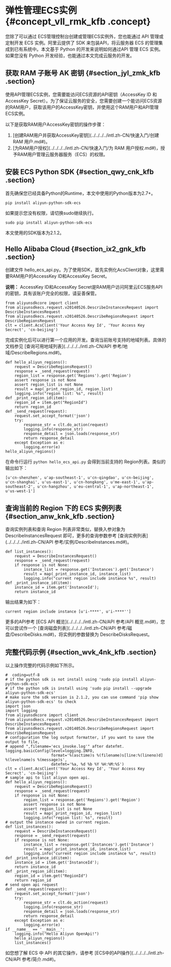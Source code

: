 # 弹性管理ECS实例 {#concept_vll_rmk_kfb .concept}

您除了可以通过 ECS管理控制台创建或管理ECS实例外，您也能通过 API 管理或定制开发 ECS 实例。阿里云提供了 SDK 来包装API，将云服务器 ECS 的管理集成到已有系统中。本文基于 Python 的开发来说明如何通过API 管理 ECS 实例。如果您没有 Python 开发经验，也能通过本文完成云服务的开发。

## 获取 RAM 子账号 AK 密钥 {#section_jyl_zmk_kfb .section}

使用API管理ECS实例，您需要能访问ECS资源的API密钥（AccessKey ID 和 AccessKey Secret）。为了保证云服务的安全，您需要创建一个能访问ECS资源的RAM用户，获取该用户的AccessKey密钥，并使用这个RAM用户和API管理ECS实例。

以下是获取RAM用户AccessKey密钥的操作步骤：

1.  [创建RAM用户并获取AccessKey密钥](../../../../intl.zh-CN/快速入门/创建 RAM 用户.md#)。
2.  [为RAM用户授权](../../../../intl.zh-CN/快速入门/为 RAM 用户授权.md#)，授予RAM用户管理云服务器服务（ECS）的权限。

## 安装 ECS Python SDK {#section_qwy_cnk_kfb .section}

首先确保您已经具备Python的Runtime，本文中使用的Python版本为2.7+。

```
pip install aliyun-python-sdk-ecs
```

如果提示您没有权限，请切换sudo继续执行。

```
sudo pip install aliyun-python-sdk-ecs
```

本文使用的SDK版本为2.1.2。

## Hello Alibaba Cloud {#section_ix2_gnk_kfb .section}

创建文件 hello\_ecs\_api.py。为了使用SDK，首先实例化AcsClient对象，这里需要RAM用户的AccessKey ID和AccessKey Secret。

**说明：** AccessKey ID和AccessKey Secret是RAM用户访问阿里云ECS服务API的密钥，具有该账户完全的权限，请妥善保管。

```
from aliyunsdkcore import client
from aliyunsdkecs.request.v20140526.DescribeInstancesRequest import DescribeInstancesRequest
from aliyunsdkecs.request.v20140526.DescribeRegionsRequest import DescribeRegionsRequest
clt = client.AcsClient('Your Access Key Id', 'Your Access Key Secrect', 'cn-beijing')
```

完成实例化后可以进行第一个应用的开发。查询当前账号支持的地域列表。具体的文档参见 [查询可用地域列表](../../../../intl.zh-CN/API 参考/地域/DescribeRegions.md#)。

```
def hello_aliyun_regions():
    request = DescribeRegionsRequest()
    response = _send_request(request)
    region_list = response.get('Regions').get('Region')
    assert response is not None
    assert region_list is not None
    result = map(_print_region_id, region_list)
    logging.info("region list: %s", result)
def _print_region_id(item):
    region_id = item.get("RegionId")
    return region_id
def _send_request(request):
    request.set_accept_format('json')
    try:
        response_str = clt.do_action(request)
        logging.info(response_str)
        response_detail = json.loads(response_str)
        return response_detail
    except Exception as e:
        logging.error(e)
hello_aliyun_regions()
```

在命令行运行 `python hello_ecs_api.py` 会得到当前支持的 Region列表。类似的输出如下：

```
[u'cn-shenzhen', u'ap-southeast-1', u'cn-qingdao', u'cn-beijing', u'cn-shanghai', u'us-east-1', u'cn-hongkong', u'me-east-1', u'ap-southeast-2', u'cn-hangzhou', u'eu-central-1', u'ap-northeast-1', u'us-west-1']
```

## 查询当前的 Region 下的 ECS 实例列表 {#section_anw_knk_kfb .section}

查询实例列表和查询 Region 列表非常类似，替换入参对象为DescribeInstancesRequest 即可，更多的查询参数参考 [查询实例列表](../../../../intl.zh-CN/API 参考/实例/DescribeInstances.md#)。

```
def list_instances():
    request = DescribeInstancesRequest()
    response = _send_request(request)
    if response is not None:
        instance_list = response.get('Instances').get('Instance')
        result = map(_print_instance_id, instance_list)
        logging.info("current region include instance %s", result)
def _print_instance_id(item):
    instance_id = item.get('InstanceId');
    return instance_id
```

输出结果为如下：

```
current region include instance [u'i-****', u'i-****'']
```

更多的API参考 [ECS API 概览](../../../../intl.zh-CN/API 参考/API 概览.md#)，您可以尝试作一个 [查询磁盘列表](../../../../intl.zh-CN/API 参考/磁盘/DescribeDisks.md#)，将实例的参数替换为 DescribeDisksRequest。

## 完整代码示例 {#section_wvk_4nk_kfb .section}

以上操作完整的代码示例如下所示。

```
#  coding=utf-8
# if the python sdk is not install using 'sudo pip install aliyun-python-sdk-ecs'
# if the python sdk is install using 'sudo pip install --upgrade aliyun-python-sdk-ecs'
# make sure the sdk version is 2.1.2, you can use command 'pip show aliyun-python-sdk-ecs' to check
import json
import logging
from aliyunsdkcore import client
from aliyunsdkecs.request.v20140526.DescribeInstancesRequest import DescribeInstancesRequest
from aliyunsdkecs.request.v20140526.DescribeRegionsRequest import DescribeRegionsRequest
# configuration the log output formatter, if you want to save the output to file,
# append ",filename='ecs_invoke.log'" after datefmt.
logging.basicConfig(level=logging.INFO,
                    format='%(asctime)s %(filename)s[line:%(lineno)d] %(levelname)s %(message)s',
                    datefmt='%a, %d %b %Y %H:%M:%S')
clt = client.AcsClient('Your Access Key Id', 'Your Access Key Secrect', 'cn-beijing')
# sample api to list aliyun open api.
def hello_aliyun_regions():
    request = DescribeRegionsRequest()
    response = _send_request(request)
    if response is not None:
        region_list = response.get('Regions').get('Region')
        assert response is not None
        assert region_list is not None
        result = map(_print_region_id, region_list)
        logging.info("region list: %s", result)
# output the instance owned in current region.
def list_instances():
    request = DescribeInstancesRequest()
    response = _send_request(request)
    if response is not None:
        instance_list = response.get('Instances').get('Instance')
        result = map(_print_instance_id, instance_list)
        logging.info("current region include instance %s", result)
def _print_instance_id(item):
    instance_id = item.get('InstanceId');
    return instance_id
def _print_region_id(item):
    region_id = item.get("RegionId")
    return region_id
# send open api request
def _send_request(request):
    request.set_accept_format('json')
    try:
        response_str = clt.do_action(request)
        logging.info(response_str)
        response_detail = json.loads(response_str)
        return response_detail
    except Exception as e:
        logging.error(e)
if __name__ == '__main__':
    logging.info("Hello Aliyun OpenApi!")
    hello_aliyun_regions()
    list_instances()
```

如您想了解 ECS 中 API 的其它操作，请参考 [ECS中的API操作](../../../../intl.zh-CN/API 参考/简介.md#)。


